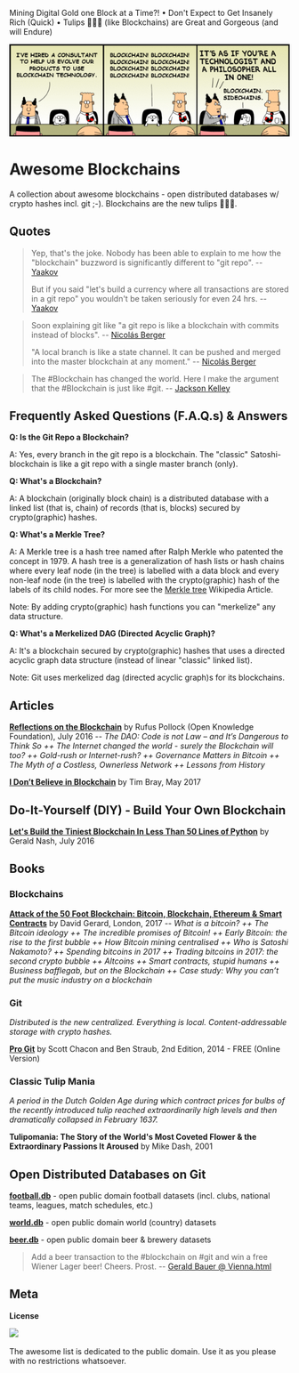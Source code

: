 
Mining Digital Gold one Block at a Time?! • Don't Expect to Get Insanely Rich (Quick) • Tulips :tulip::tulip::tulip: (like Blockchains) are Great and Gorgeous (and will Endure)  



![](i/fake-dilbert-blockchain.png)



# Awesome Blockchains

A collection about awesome blockchains - open distributed databases w/ crypto hashes incl. git ;-).  Blockchains are the new tulips :tulip::tulip::tulip:.

## Quotes

> Yep, that's the joke. Nobody has been able to explain to me how the "blockchain" buzzword is significantly different to "git repo".
> -- [Yaakov](https://twitter.com/yaakov_h/status/902659507255312384) 
>
> But if you said "let's build a currency where all transactions are stored in a git repo" 
> you wouldn't be taken seriously for even 24 hrs.
> -- [Yaakov](https://twitter.com/yaakov_h/status/902659847224664064)

> Soon explaining git like "a git repo is like a blockchain with commits instead of blocks". 
> -- [Nicolás Berger](https://twitter.com/nicoberger/status/901776907418697729)
>
> "A local branch is like a state channel. It can be pushed and merged into the master blockchain at any moment." 
> -- [Nicolás Berger](https://twitter.com/nicoberger/status/901777571456614400)

> The #Blockchain has changed the world. Here I make the argument that the #Blockchain is just like #git.
> -- [Jackson Kelley](https://twitter.com/sjkelleyjr/status/901464041163341824)


## Frequently Asked Questions (F.A.Q.s) & Answers

**Q: Is the Git Repo a Blockchain?**

A: Yes, every branch in the git repo is a blockchain. 
The "classic" Satoshi-blockchain is like a git repo with a single master branch (only).

**Q: What's a Blockchain?**

A: A blockchain (originally block chain) is a distributed database with a linked list (that is, chain) of records (that is, blocks) secured by crypto(graphic) hashes.

**Q: What's a Merkle Tree?**

A: A Merkle tree is a hash tree named after Ralph Merkle who patented the concept in 1979. A hash tree is a generalization of hash lists or hash chains where every leaf node (in the tree) is labelled with a data block and every non-leaf node (in the tree) 
is labelled with the crypto(graphic) hash of the labels of its child nodes. For more see the [Merkle tree](https://en.wikipedia.org/wiki/Merkle_tree) Wikipedia Article.

Note: By adding crypto(graphic) hash functions you can "merkelize" any data structure.

**Q: What's a Merkelized DAG (Directed Acyclic Graph)?**

A: It's a blockchain secured by crypto(graphic) hashes that uses a directed acyclic graph data structure (instead of linear "classic" linked list). 

Note: Git uses merkelized dag (directed acyclic graph)s for its blockchains.



## Articles

[**Reflections on the Blockchain**](http://rufuspollock.com/2016/07/02/reflections-on-the-blockchain) by Rufus Pollock (Open Knowledge Foundation), July 2016 -- 
_The DAO: Code is not Law – and It’s Dangerous to Think So ++
The Internet changed the world - surely the Blockchain will too? ++
Gold-rush or Internet-rush? ++
Governance Matters in Bitcoin ++
The Myth of a Costless, Ownerless Network ++
Lessons from History_

[**I Don’t Believe in Blockchain**](https://www.tbray.org/ongoing/When/201x/2017/05/13/Not-Believing-in-Blockchain) by Tim Bray, May 2017 



## Do-It-Yourself (DIY) - Build Your Own Blockchain

[**Let's Build the Tiniest Blockchain In Less Than 50 Lines of Python**](https://medium.com/crypto-currently/lets-build-the-tiniest-blockchain-e70965a248b) by Gerald Nash, July 2016




## Books

### Blockchains

[**Attack of the 50 Foot Blockchain: Bitcoin, Blockchain, Ethereum & Smart Contracts**](https://davidgerard.co.uk/blockchain/table-of-contents/) by David Gerard, London, 2017 --
_What is a bitcoin? ++
The Bitcoin ideology ++
The incredible promises of Bitcoin! ++
Early Bitcoin: the rise to the first bubble ++
How Bitcoin mining centralised ++ 
Who is Satoshi Nakamoto? ++
Spending bitcoins in 2017 ++
Trading bitcoins in 2017: the second crypto bubble ++
Altcoins ++ 
Smart contracts, stupid humans ++ 
Business bafflegab, but on the Blockchain ++ 
Case study: Why you can’t put the music industry on a blockchain_


### Git

_Distributed is the new centralized. Everything is local. Content-addressable storage with crypto hashes._

[**Pro Git**](https://git-scm.com/book) by Scott Chacon and Ben Straub, 2nd Edition, 2014 - FREE (Online Version)



### Classic Tulip Mania 

_A period in the Dutch Golden Age during which contract prices for bulbs of the recently introduced tulip reached extraordinarily high levels and then dramatically collapsed in February 1637._

**Tulipomania: The Story of the World's Most Coveted Flower & the Extraordinary Passions It Aroused** by Mike Dash, 2001



## Open Distributed Databases on Git

[**football.db**](https://github.com/openfootball) - open public domain football datasets (incl. clubs, national teams, leagues, match schedules, etc.) 

[**world.db**](https://github.com/openmundi) - open public domain world (country) datasets

[**beer.db**](https://github.com/openmundi) - open public domain beer & brewery datasets

> Add a beer transaction to the #blockchain on #git and win a free Wiener Lager beer! Cheers. Prost.
> -- [Gerald Bauer @ Vienna.html](https://twitter.com/viennahtml/status/907240018435088384)


## Meta

**License**

![](https://publicdomainworks.github.io/buttons/zero88x31.png)

The awesome list is dedicated to the public domain. Use it as you please with no restrictions whatsoever.
